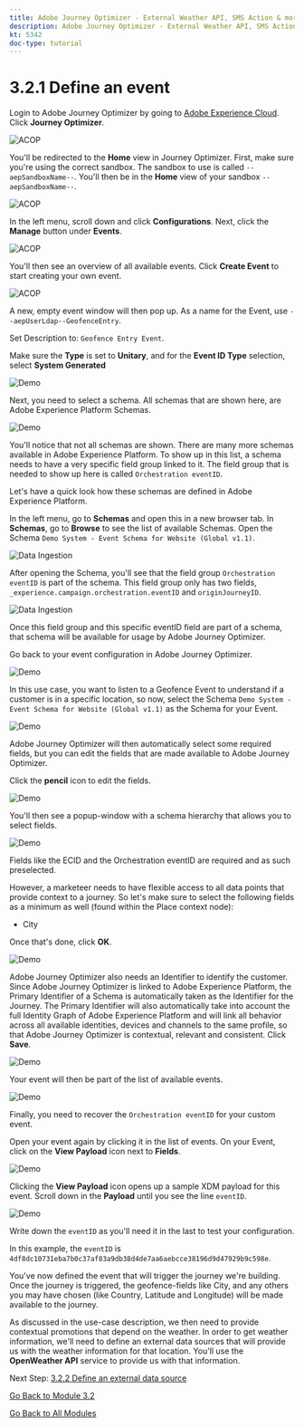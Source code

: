 ```yaml
---
title: Adobe Journey Optimizer - External Weather API, SMS Action & more - Define an Event
description: Adobe Journey Optimizer - External Weather API, SMS Action & more
kt: 5342
doc-type: tutorial
---
```

# 3.2.1 Define an event

Login to Adobe Journey Optimizer by going to [Adobe Experience Cloud](https://experience.adobe.com). Click **Journey Optimizer**.

![ACOP](./../../../modules/ajo-b2c/module3.1/images/acophome.png)

You'll be redirected to the **Home**  view in Journey Optimizer. First, make sure you're using the correct sandbox. The sandbox to use is called `--aepSandboxName--`. You'll then be in the **Home** view of your sandbox `--aepSandboxName--`.

![ACOP](./../../../modules/ajo-b2c/module3.1/images/acoptriglp.png)

In the left menu, scroll down and click **Configurations**. Next, click the **Manage** button under **Events**.

![ACOP](./images/acopmenu.png)

You'll then see an overview of all available events. Click **Create Event** to start creating your own event.

![ACOP](./images/emptyevent.png)

A new, empty event window will then pop up.
As a name for the Event, use `--aepUserLdap--GeofenceEntry`.

Set Description to: `Geofence Entry Event`.

Make sure the **Type** is set to **Unitary**, and for the **Event ID Type** selection, select **System Generated**

![Demo](./images/evname.png)

Next, you need to select a schema. All schemas that are shown here, are Adobe Experience Platform Schemas.

![Demo](./images/evschema.png)

You'll notice that not all schemas are shown. There are many more schemas available in Adobe Experience Platform.
To show up in this list, a schema needs to have a very specific field group linked to it. The field group that is needed to show up here is called `Orchestration eventID`.

Let's have a quick look how these schemas are defined in Adobe Experience Platform.

In the left menu, go to **Schemas** and open this in a new browser tab. In **Schemas**, go to **Browse** to see the list of available Schemas.
Open the Schema `Demo System - Event Schema for Website (Global v1.1)`.

![Data Ingestion](./images/schemas.png)

After opening the Schema, you'll see that the field group `Orchestration eventID` is part of the schema.
This field group only has two fields, `_experience.campaign.orchestration.eventID` and `originJourneyID`.

![Data Ingestion](./images/schemageo.png)

Once this field group and this specific eventID field are part of a schema, that schema will be available for usage by Adobe Journey Optimizer.

Go back to your event configuration in Adobe Journey Optimizer.

![Demo](./images/evschema.png)

In this use case, you want to listen to a Geofence Event to understand if a customer is in a specific location, so now, select the Schema `Demo System - Event Schema for Website (Global v1.1)` as the Schema for your Event.

![Demo](./images/evschema1.png)

Adobe Journey Optimizer will then automatically select some required fields, but you can edit the fields that are made available to Adobe Journey Optimizer.

Click the **pencil** icon to edit the fields.

![Demo](./images/editfields.png)

You'll then see a popup-window with a schema hierarchy that allows you to select fields.

![Demo](./images/popup.png)

Fields like the ECID and the Orchestration eventID are required and as such preselected.

However, a marketeer needs to have flexible access to all data points that provide context to a journey. So let's make sure to select the following fields as a minimum as well (found within the Place context node):

- City

Once that's done, click **OK**.

![Demo](./images/popupok.png)

Adobe Journey Optimizer also needs an Identifier to identify the customer. Since Adobe Journey Optimizer is linked to Adobe Experience Platform, the Primary Identifier of a Schema is automatically taken as the Identifier for the Journey.
The Primary Identifier will also automatically take into account the full Identity Graph of Adobe Experience Platform and will link all behavior across all available identities, devices and channels to the same profile, so that Adobe Journey Optimizer is contextual, relevant and consistent. Click **Save**.

![Demo](./images/eventidentifier.png)

Your event will then be part of the list of available events.

![Demo](./images/eventlist.png)

Finally, you need to recover the `Orchestration eventID` for your custom event.

Open your event again by clicking it in the list of events.
On your Event, click on the **View Payload** icon next to **Fields**.

![Demo](./images/fieldseyepayload.png)

Clicking the **View Payload** icon opens up a sample XDM payload for this event. Scroll down in the **Payload** until you see the line `eventID`.

![Demo](./images/fieldseyepayloadev.png)

Write down the `eventID` as you'll need it in the last to test your configuration.

In this example, the `eventID` is `4df8dc10731eba7b0c37af83a9db38d4de7aa6aebcce38196d9d47929b9c598e`.

You've now defined the event that will trigger the journey we're building. Once the journey is triggered, the geofence-fields like City, and any others you may have chosen (like Country, Latitude and Longitude) will be made available to the journey.

As discussed in the use-case description, we then need to provide contextual promotions that depend on the weather. In order to get weather information, we'll need to define an external data sources that will provide us with the weather information for that location. You'll use the **OpenWeather API** service to provide us with that information.

Next Step: [3.2.2 Define an external data source](./ex2.md)

[Go Back to Module 3.2](journey-orchestration-external-weather-api-sms.md)

[Go Back to All Modules](../../../overview.md)
